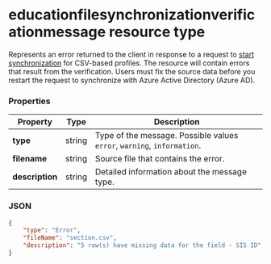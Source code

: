 # educationfilesynchronizationverificationmessage resource type

Represents an error returned to the client in response to a request to [start synchronization](../api/educationsynchronizationprofile_start.md) for CSV-based profiles. The resource will contain errors that result from the verification. Users must fix the source data before you restart the request to synchronize with Azure Active Directory (Azure AD).

### Properties

| Property | Type | Description |
|-|-|-|
| **type** | string | Type of the message. Possible values `error`, `warning`, `information`. | 
| **filename** | string | Source file that contains the error. |
| **description** | string | Detailed information about the message type. |

### JSON

```json
{
    "type": "Error",
    "fileName": "section.csv",
    "description": "5 row(s) have missing data for the field - SIS ID"
}
```